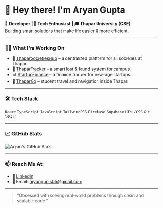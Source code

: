 # 👋 Hey there! I'm Aryan Gupta

**🚀 Developer | 🧠 Tech Enthusiast | 🎓 Thapar University (CSE)**  
Building smart solutions that make life easier & more efficient.

---

### 🧑‍💻 What I'm Working On:
- 🔗 [ThaparSocietiesHub](https://github.com/aryanorastar/ThaparSocitiesHub) – a centralized platform for all societies at Thapar.
- 🧭 [ThaparTracker](https://github.com/aryanorastar/ThaparTracker) – a smart lost & found system for campus.
- 📊 [StartupFinance](https://github.com/aryanorastar/StartupFinance) – a finance tracker for new-age startups.
- 🚀 [ThaparGo](https://github.com/aryanorastar/ThaparGo) – student travel and navigation inside Thapar.

---

### 🛠 Tech Stack
`React` `TypeScript` `JavaScript` `TailwindCSS` `Firebase` `Supabase` `HTML/CSS` `Git` 'SQL'

---

### 📈 GitHub Stats

![Aryan's GitHub Stats](https://github-readme-stats.vercel.app/api?username=aryanorastar&show_icons=true&theme=radical)

---

### 📫 Reach Me At:
- 💼 [LinkedIn](https://www.linkedin.com/in/aryan-gupta-72a532211)
- 📧 Email: aryangupts05@gmail.com

---

> “Obsessed with solving real-world problems through clean and scalable code.”

